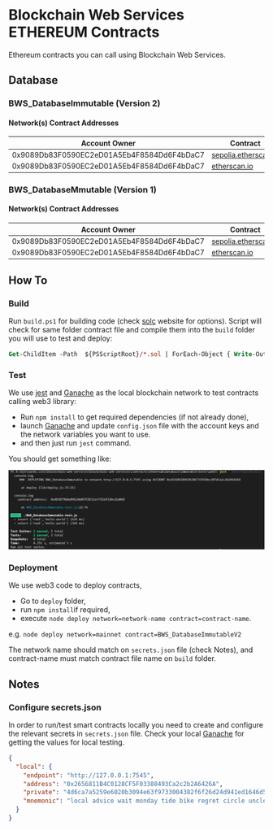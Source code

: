 # Blockchain Web Services ETHEREUM Contracts

Ethereum contracts you can call using Blockchain Web Services.

## Database

### BWS_DatabaseImmutable (Version 2)

#### Network(s) Contract Addresses

| Account Owner                              | Contract                                                                                                |
| ------------------------------------------ | ------------------------------------------------------------------------------------------------------- |
| 0x9089Db83F0590EC2eD01A5Eb4F8584Dd6F4bDaC7 | [sepolia.etherscan.io](https://sepolia.etherscan.io/address/0xEF28790d1C8ac0833e8c05BB4344e479Da8a4Dd3)                 |
| 0x9089Db83F0590EC2eD01A5Eb4F8584Dd6F4bDaC7 | [etherscan.io](https://etherscan.io/address/0x58ca3f44cf5c84c1c29591a483be3288d0a01b7c)                 |

### BWS_DatabaseMmutable (Version 1)

#### Network(s) Contract Addresses

| Account Owner                              | Contract                                                                                                |
| ------------------------------------------ | ------------------------------------------------------------------------------------------------------- |
| 0x9089Db83F0590EC2eD01A5Eb4F8584Dd6F4bDaC7 | [sepolia.etherscan.io](https://sepolia.etherscan.io/address/0x9089Db83F0590EC2eD01A5Eb4F8584Dd6F4bDaC7) |
| 0x9089Db83F0590EC2eD01A5Eb4F8584Dd6F4bDaC7 | [etherscan.io](https://etherscan.io/address/0x58ca3f44cF5c84C1C29591A483be3288D0A01b7C)                 |

## How To

### Build

Run `build.ps1` for building code (check [solc](https://docs.soliditylang.org/en/v0.8.13/installing-solidity.html) website for options). Script will check for same folder contract file and compile them into the `build` folder you will use to test and deploy:

```ps
Get-ChildItem -Path  ${PSScriptRoot}/*.sol | ForEach-Object { Write-Output $_.Name } | ForEach-Object { docker run -v ${PSScriptRoot}:/sources ethereum/solc:stable -o /sources/build --abi --bin /sources/$_ --overwrite }
```

### Test

We use [jest](https://jestjs.io/) and [Ganache](https://www.trufflesuite.com/ganache) as the local blockchain network to test contracts calling web3 library:

- Run `npm install` to get required dependencies (if not already done),
- launch [Ganache](https://trufflesuite.com/docs/ganache/) and update `config.json` file with the account keys and the network variables you want to use.
- and then just run `jest` command.

You should get something like:

![Jest run example](.assets/images/jest_test_results_example.jpg)

### Deployment

We use web3 code to deploy contracts,

- Go to `deploy` folder,
- run `npm install`if required,
- execute `node deploy network=network-name contract=contract-name`.

e.g. `node deploy network=mainnet contract=BWS_DatabaseImmutableV2`

The network name should match on `secrets.json` file (check Notes), and contract-name must match contract file name on `build` folder.

## Notes

### Configure secrets.json

In order to run/test smart contracts locally you need to create and configure the relevant secrets in `secrets.json` file. Check your local [Ganache](https://www.trufflesuite.com/ganache) for getting the values for local testing.

```json
{
  "local": {
    "endpoint": "http://127.0.0.1:7545",
    "address": "0x2656811B4C0128CF5F03388493Ca2c2b2A6426A",
    "private": "4d6ca7a5259e6020b3094e63f9733004382f6f26d24d941ed1646d588a27b50",
    "mnemonic": "local advice wait monday tide bike regret circle uncle armed indoor sheriff"
  }
}
```
